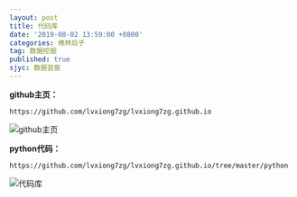 ```yaml
---
layout: post
title: 代码库
date: '2019-08-02 13:59:00 +0800'
categories: 樵林后子
tag: 数据挖掘
published: true
sjyc: 数据芸窗
---
```


**github主页：**
```YMAL
https://github.com/lvxiong7zg/lvxiong7zg.github.io
```

![github主页](http://p4w9ayrxf.bkt.clouddn.com/github%E4%B8%BB%E9%A1%B5.png)


**python代码：**

```YMAL
https://github.com/lvxiong7zg/lvxiong7zg.github.io/tree/master/python
```

![代码库](http://p4w9ayrxf.bkt.clouddn.com/%E4%BB%A3%E7%A0%81%E5%BA%93.png)

